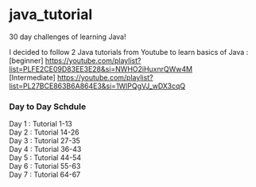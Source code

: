 # java_tutorial  
30 day challenges of learning Java!

I decided to follow 2 Java tutorials from Youtube to learn basics of Java :  
[beginner] https://youtube.com/playlist?list=PLFE2CE09D83EE3E28&si=NWHO2iHuxnrQWw4M   
[Intermediate] https://youtube.com/playlist?list=PL27BCE863B6A864E3&si=1WlPQgVJ_wDX3cqQ

### Day to Day Schdule
Day 1 : Tutorial 1-13  
Day 2 : Tutorial 14-26  
Day 3 : Tutorial 27-35  
Day 4 : Tutorial 36-43    
Day 5 : Tutorial 44-54  
Day 6 : Tutorial 55-63  
Day 7 : Tutorial 64-67